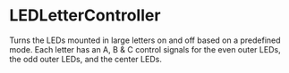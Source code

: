 # LEDLetterController
Turns the LEDs mounted in large letters on and off based on a predefined mode. Each letter has an A, B &amp; C control signals for the even outer LEDs, the odd outer LEDs, and the center LEDs.
